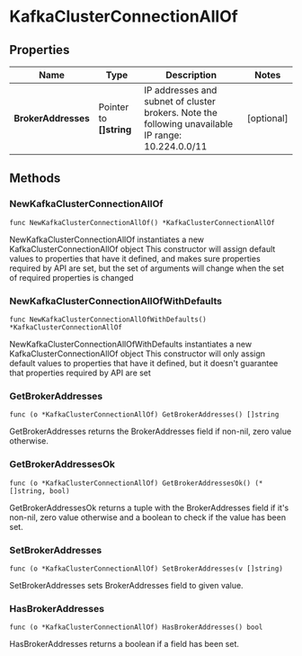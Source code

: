 # KafkaClusterConnectionAllOf

## Properties

|Name | Type | Description | Notes|
|------------ | ------------- | ------------- | -------------|
|**BrokerAddresses** | Pointer to **[]string** | IP addresses and subnet of cluster brokers. Note the following unavailable IP range: 10.224.0.0/11  | [optional] |

## Methods

### NewKafkaClusterConnectionAllOf

`func NewKafkaClusterConnectionAllOf() *KafkaClusterConnectionAllOf`

NewKafkaClusterConnectionAllOf instantiates a new KafkaClusterConnectionAllOf object
This constructor will assign default values to properties that have it defined,
and makes sure properties required by API are set, but the set of arguments
will change when the set of required properties is changed

### NewKafkaClusterConnectionAllOfWithDefaults

`func NewKafkaClusterConnectionAllOfWithDefaults() *KafkaClusterConnectionAllOf`

NewKafkaClusterConnectionAllOfWithDefaults instantiates a new KafkaClusterConnectionAllOf object
This constructor will only assign default values to properties that have it defined,
but it doesn't guarantee that properties required by API are set

### GetBrokerAddresses

`func (o *KafkaClusterConnectionAllOf) GetBrokerAddresses() []string`

GetBrokerAddresses returns the BrokerAddresses field if non-nil, zero value otherwise.

### GetBrokerAddressesOk

`func (o *KafkaClusterConnectionAllOf) GetBrokerAddressesOk() (*[]string, bool)`

GetBrokerAddressesOk returns a tuple with the BrokerAddresses field if it's non-nil, zero value otherwise
and a boolean to check if the value has been set.

### SetBrokerAddresses

`func (o *KafkaClusterConnectionAllOf) SetBrokerAddresses(v []string)`

SetBrokerAddresses sets BrokerAddresses field to given value.

### HasBrokerAddresses

`func (o *KafkaClusterConnectionAllOf) HasBrokerAddresses() bool`

HasBrokerAddresses returns a boolean if a field has been set.



